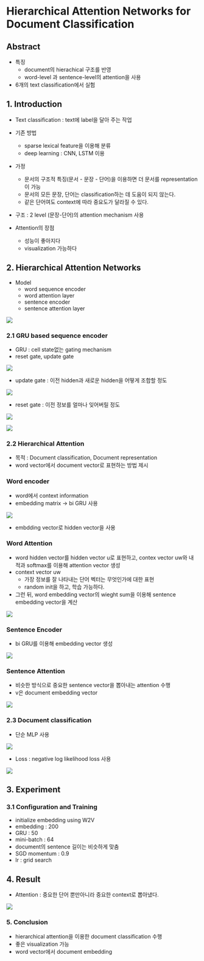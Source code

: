 # Hierarchical Attention Networks for Document Classification



## Abstract

- 특징
    - document의 hierachical 구조를 반영
    - word-level 과 sentence-level의 attention을 사용
- 6개의 text classification에서 실험



## 1. Introduction

- Text classification : text에 label을 달아 주는 작업

- 기존 방법
    - sparse lexical feature을 이용해 분류
    - deep learning : CNN, LSTM 이용

- 가정
    - 문서의 구조적 특징(문서 - 문장 - 단어)을 이용하면 더 문서를 representation이 가능
    - 문서의 모든 문장, 단어는 classification하는 데 도움이 되지 않는다.
    - 같은 단어여도 context에 따라 중요도가 달라질 수 있다.

- 구조 : 2 level (문장-단어)의 attention mechanism 사용

- Attention의 장점
    - 성능이 좋아지다
    - visualization 가능하다



## 2. Hierarchical Attention Networks

- Model
    - word sequence encoder
    - word attention layer
    - sentence encoder
    - sentence attention layer

![](../../images/han_3.png)



### 2.1 GRU based sequence encoder

- GRU : cell state없는 gating mechanism
- reset gate, update gate

![](../../images/han_5.png)

- update gate : 이전 hidden과 새로운 hidden을 어떻게 조합할 정도

![](../../images/han_4.png)

- reset gate : 이전 정보를 얼마나 잊어버릴 정도

![](../../images/han_2.png)

![](../../images/han_1.png)



### 2.2 Hierarchical Attention

- 목적 : Document classification, Document representation
- word vector에서 document vector로 표현하는 방법 제시



### Word encoder

- word에서 context information
- embedding matrix → bi GRU 사용

![](../../images/han_8.png)

- embdding vector로 hidden vector을 사용



### Word Attention

- word hidden vector를 hidden vector u로 표현하고, contex vector uw와 내적과 softmax를 이용해 attention vector 생성
- context vector uw
    - 가장 정보를 잘 나타내는 단어 벡터는 무엇인가에 대한 표현
    - random init을 하고, 학습 가능하다.
- 그런 뒤, word embedding vector의 wieght sum을 이용해 sentence embedding vector을 계산

![](../../images/han_10.png)



### Sentence Encoder

- bi GRU를 이용해 embedding vector 생성

![](../../images/han_12.png)



### Sentence Attention

- 비슷한 방식으로 중요한 sentence vector을 뽑아내는 attention 수행
- v은 document embedding vector

![](../../images/han_6.png)



### 2.3 Document classification

- 단순 MLP 사용

![](../../images/han_9.png)

- Loss : negative log likelihood loss 사용

![](../../images/han_11.png)



## 3. Experiment

### 3.1 Configuration and Training

- initialize embedding using W2V
- embedding : 200
- GRU : 50
- mini-batch : 64
- document의 sentence 길이는 비슷하게 맞춤
- SGD momentum : 0.9
- lr : grid search



## 4. Result

- Attention : 중요한 단어 뿐만아니라 중요한 context로 뽑아냈다.

![](../../images/han_7.png)



### 5. Conclusion

- hierarchical attention을 이용한 document classification 수행
- 좋은 visualization 가능
- word vector에서 document embedding